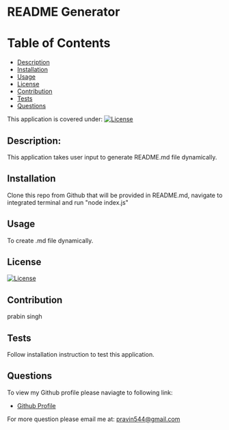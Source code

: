 
# README Generator

# Table of Contents
- [Description](#Description)
- [Installation](#Installation)
- [Usage](#Usage)
- [License](#License)
- [Contribution](#Contribution)
- [Tests](#Tests)
- [Questions](#Questions)

This application is covered under: [![License](https://img.shields.io/badge/License-Apache%202.0-blue.svg)](https://opensource.org/licenses/Apache-2.0)

## Description:
  This application takes user input to generate README.md file dynamically.
## Installation
  Clone this repo from Github that will be provided in README.md, navigate to integrated terminal and run "node index.js"
## Usage
  To create .md file dynamically.
## License
  [![License](https://img.shields.io/badge/License-Apache%202.0-blue.svg)](https://opensource.org/licenses/Apache-2.0)
## Contribution
  prabin singh
## Tests
  Follow installation instruction to test this application.
## Questions
To view my Github profile please naviagte to following link:
- [Github Profile](https://github.com/prabin544)

For more question please email me at: pravin544@gmail.com

  